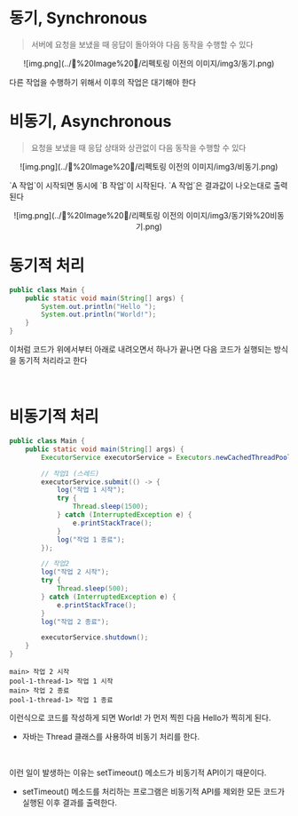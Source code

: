 # 동기, Synchronous

> 서버에 요청을 보냈을 때 응답이 돌아와야 다음 동작을 수행할 수 있다
<div style="text-align: center">

![img.png](../🔲%20Image%20🔲/리펙토링 이전의 이미지/img3/동기.png)

</div>
다른 작업을 수행하기 위해서 이후의 작업은 대기해야 한다

# 비동기, Asynchronous

> 요청을 보냈을 때 응답 상태와 상관없이 다음 동작을 수행할 수 있다
<div style="text-align: center">

![img.png](../🔲%20Image%20🔲/리펙토링 이전의 이미지/img3/비동기.png)

</div>
`A 작업`이 시작되면 동시에 `B 작업`이 시작된다. `A 작업`은 결과값이 나오는대로 출력된다


<br>
<div style="text-align: center">

![img.png](../🔲%20Image%20🔲/리펙토링 이전의 이미지/img3/동기와%20비동기.png)
</div>

# 동기적 처리

```java
public class Main {
    public static void main(String[] args) {
        System.out.println("Hello ");
        System.out.println("World!");
    }
}
```

이처럼 코드가 위에서부터 아래로 내려오면서 하나가 끝나면 다음 코드가 실행되는 방식을 동기적 처리라고 한다


<br>

# 비동기적 처리

```java
public class Main {
    public static void main(String[] args) {
        ExecutorService executorService = Executors.newCachedThreadPool();

        // 작업1 (스레드)
        executorService.submit(() -> {
            log("작업 1 시작");
            try {
                Thread.sleep(1500);
            } catch (InterruptedException e) {
                e.printStackTrace();
            }
            log("작업 1 종료");
        });

        // 작업2
        log("작업 2 시작");
        try {
            Thread.sleep(500);
        } catch (InterruptedException e) {
            e.printStackTrace();
        }
        log("작업 2 종료");

        executorService.shutdown();
    }
}
```

```
main> 작업 2 시작
pool-1-thread-1> 작업 1 시작
main> 작업 2 종료
pool-1-thread-1> 작업 1 종료
```

이런식으로 코드를 작성하게 되면 World! 가 먼저 찍힌 다음 Hello가 찍히게 된다.

* 자바는 Thread 클래스를 사용하여 비동기 처리를 한다.

<br>

이런 일이 발생하는 이유는 setTimeout() 메소드가 비동기적 API이기 때문이다.

* setTimeout() 메소드를 처리하는 프로그램은 비동기적 API를 제외한 모든 코드가 실행된 이후 결과를 출력한다.